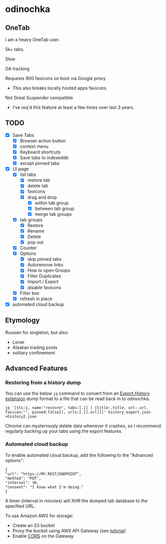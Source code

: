 # odinochka

## OneTab

I am a heavy OneTab user.

5k+ tabs.

Slow

GA tracking

Requests 900 favicons on boot via Google proxy
  * This also breaks locally hosted apps favicons

Not Great Suspender compatible
  - I've req'd this feature at least a few times over last 3 years.

## TODO
  - [x] Save Tabs
    - [x] Browser action button
    - [x] context menu
    - [x] Keyboard shortcuts
    - [x] Save tabs to indexeddb
    - [x] except pinned tabs
  - [x] UI page
    - [x] list tabs
        - [x] restore tab
        - [x] delete tab
        - [x] favicons
        - [x] drag and drop
          - [x] within tab group
          - [x] between tab group
          - [x] merge tab groups
    - [x] tab groups
      - [x] Restore
      - [x] Rename
      - [x] Delete
      - [x] pop out
    - [x] Counter
    - [x] Options
      - [x] skip pinned tabs
      - [x] Autoremove links
      - [x] How to open Groups
      - [x] Filter Duplicates
      - [x] Import / Export
      - [x] disable favicons
    - [x] Filter box
    - [x] refresh in place
  - [x] automated cloud backup

## Etymology

Russian for singleton, but also:

  - Loner
  - Alaskan trading posts
  - solitary confinement

## Advanced Features

### Restoring from a history dump

You can use the below `jq` command to convert from an [Export History extension](https://chrome.google.com/webstore/detail/export-historybookmarks-t/dcoegfodcnjofhjfbhegcgjgapeichlf)
dump format to a file that can be read back in to odinochka.

```
jq '[{ts:1, name:"restore", tabs:[.[] | {title:.title, url:.url, favicon:"", pinned:false}], urls:[.[].url]}]' history_export.json  >history2.json
```

Chrome can mysteriously delete data whenever it crashes, so I recommend regularly backing up your tabs using the export features.

### Automated cloud backup

To enable automated cloud backup, add the following to the "Advanced options":

```
{
"url": "https://MY.REST/ENDPOINT",
"method": "PUT",
"interval": 30,
"consent": "I know what I'm doing."
}
```

A timer (interval in minutes) will XHR the dumped tab database to the specified URL.

To use Amazon AWS for storage:

  * Create an S3 bucket
  * Proxy the bucket using AWS API Gateway (see [tutorial](https://docs.aws.amazon.com/apigateway/latest/developerguide/integrating-api-with-aws-services-s3.html#api-items-in-folder-as-s3-objects-in-bucket))
  * Enable [CORS](https://docs.aws.amazon.com/apigateway/latest/developerguide/how-to-cors.html#how-to-cors-console) on the Gateway

